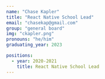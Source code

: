 ```yaml
---
name: "Chase Kapler"
title: "React Native School Lead"
email: "chasekap@gmail.com"
group: "general board"
img: "ckapler.png"
pronouns: "he/him"
graduating_year: 2023

positions:
  - year: 2020-2021
    title: React Native School Lead
---
```

